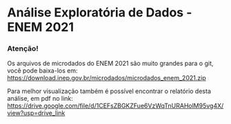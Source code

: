 # Análise Exploratória de Dados - ENEM 2021

### Atenção!
Os arquivos de microdados do ENEM 2021 são muito grandes para o git, você pode baixa-los em:\
https://download.inep.gov.br/microdados/microdados_enem_2021.zip

Para melhor visualização também é possível encontrar o relatório desta análise, em pdf no link:\
https://drive.google.com/file/d/1CEFsZBGKZFue6VzWqTnURAHolM95vg4X/view?usp=drive_link
